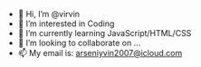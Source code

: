 - 👋 Hi, I’m @virvin
- 👀 I’m interested in Coding
- 🌱 I’m currently learning JavaScript/HTML/CSS
- 💞️ I’m looking to collaborate on ...
- 📫 My email is: arseniyvin2007@icloud.com

<!---
virvin/virvin is a ✨ special ✨ repository because its `README.md` (this file) appears on your GitHub profile.
You can click the Preview link to take a look at your changes.
--->
